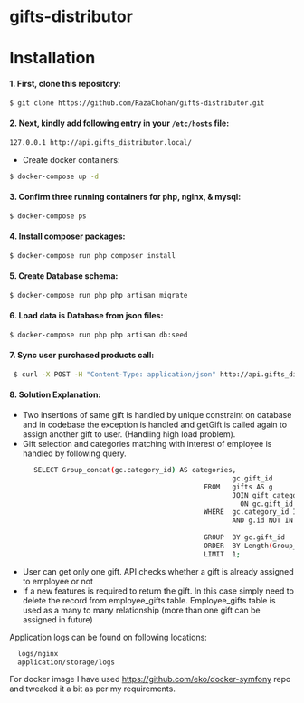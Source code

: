 # gifts-distributor

# Installation

####  1. First, clone this repository:

```bash
$ git clone https://github.com/RazaChohan/gifts-distributor.git
```

####  2. Next, kindly add following entry in your `/etc/hosts` file:

```bash
127.0.0.1 http://api.gifts_distributor.local/
```

- Create docker containers:

```bash
$ docker-compose up -d
```

#### 3. Confirm three running containers for php, nginx, & mysql:

```bash
$ docker-compose ps 
```

#### 4. Install composer packages:

```bash
$ docker-compose run php composer install 
```
#### 5. Create Database schema:

```bash
$ docker-compose run php php artisan migrate 
```

#### 6. Load data is Database from json files:

```bash
$ docker-compose run php php artisan db:seed
```

#### 7. Sync user purchased products call:
```bash
 $ curl -X POST -H "Content-Type: application/json" http://api.gifts_distributor.local/employee/gift -d '{"employee_id": 1}'
```

#### 8. Solution Explanation:
- Two insertions of same gift is handled by unique constraint on database and in codebase the exception is handled 
  and getGift is called again to assign another gift to user. (Handling high load problem).
- Gift selection and categories matching with interest of employee is handled by following query.
```bash
      SELECT Group_concat(gc.category_id) AS categories, 
                                                       gc.gift_id 
                                                FROM   gifts AS g 
                                                       JOIN gift_categories gc 
                                                         ON gc.gift_id = g.id 
                                                WHERE  gc.category_id IN ( 5,7,9 ) 
                                                       AND g.id NOT IN (SELECT gift_id 
                                                                        FROM   employee_gifts) 
                                                GROUP  BY gc.gift_id 
                                                ORDER  BY Length(Group_concat(gc.category_id)) DESC 
                                                LIMIT  1;
```                                                
 - User can get only one gift. API checks whether a gift is already assigned to employee or not
 - If a new features is required to return the gift. In this case simply need to delete the record from employee_gifts 
   table. Employee_gifts table is used as a many to many relationship (more than one gift can be assigned in future)

Application logs can be found on following locations:
```bash
  logs/nginx
  application/storage/logs
```
For docker image I have used https://github.com/eko/docker-symfony repo and tweaked it a bit as per my requirements.
